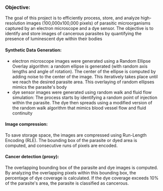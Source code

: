 ### Objective:
The goal of this project is to efficiently process, store, and analyze high-resolution images (100,000x100,000 pixels) of parasitic microorganisms captured by an electron microscope and a dye sensor. The objective is to identify and store images of cancerous parasites by quantifying the presence of luminescent dye within their bodies

#### Synthetic Data Generation:
- electron microscope images were generated using a Random Ellipse Overlay algorithm: a random ellipse is generated (with random axis lengths and angle of rotation). The center of the ellipse is computed by adding noise to the center of the image. This iteratively takes place until we reach the desired parasite area. This overlaying of random ellipses mimics the parasite's body
- dye sensor images were generated using random walk and fluid flow simulation: The process starts by identifying a random point of injection within the parasite. The dye then spreads using a modified version of the random walk algorithm that mimics blood vessel flow and fluid continuity

#### Image compression:
 To save storage space, the images are compressed using Run-Length Encoding (RLE). The bounding box of the parasite or dyed area is computed, and consecutive runs of pixels are encoded. 

#### Cancer detection (proxy):
The overlapping bounding box of the parasite and dye images is computed. By analyzing the overlapping pixels within this bounding box, the percentage of dye coverage is calculated. If the dye coverage exceeds 10% of the parasite's area, the parasite is classified as cancerous.
 
